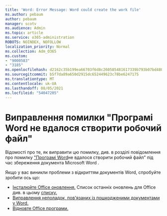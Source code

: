 ```yaml
---
title: 'Word: Error Message: Word could create the work file'
ms.author: pebaum
author: pebaum
manager: scotv
ms.audience: Admin
ms.topic: article
ms.service: o365-administration
ROBOTS: NOINDEX, NOFOLLOW
localization_priority: Normal
ms.collection: Adm_O365
ms.custom:
- "9000583"
- "3185"
ms.openlocfilehash: d2162c35b199ea66703f6d8c260585481617339b793b07bd4800f3125f942dd5
ms.sourcegitcommit: b5f7da89a650d2915dc652449623c78be6247175
ms.translationtype: MT
ms.contentlocale: uk-UA
ms.lasthandoff: 08/05/2021
ms.locfileid: "54047205"
---
```

# <a name="resolve-the-word-could-not-create-the-work-file-error-message"></a>Виправлення помилки "Програмі Word не вдалося створити робочий файл"

Відомості про те, як виправити цю помилку, див. в розділі повідомлення про помилку ["Програмі Word](https://docs.microsoft.com/office/troubleshoot/word/word-could-not-create-the-work-file)не вдалося створити робочий файл" під час збереження документа Microsoft Word .

Якщо у вас виникли проблеми з відкриттям документів Word, спробуйте зробити ось що:

- [Інсталюйте Office оновлення.](https://support.office.com/article/2ab296f3-7f03-43a2-8e50-46de917611c5) Список останніх оновлень для Office див. в цьому [списку.](https://docs.microsoft.com/officeupdates/office-updates-msi)
- [Виправлення неполадок, пов'язаних із пошкодженими документами у Word.](https://docs.microsoft.com/office/troubleshoot/word/damaged-documents-in-word)
- [Відновте Office програми.](https://support.office.com/Article/Repair-an-Office-application-7821d4b6-7c1d-4205-aa0e-a6b40c5bb88b)